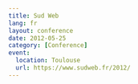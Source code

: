 ```yaml
---
title: Sud Web
lang: fr
layout: conference
date: 2012-05-25
category: [Conference]
event:
  location: Toulouse
  url: https://www.sudweb.fr/2012/
---
```

